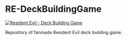 # RE-DeckBuildingGame

[![Resident Evil - Deck Building Game](https://img.youtube.com/vi/-OpUsooNXgM/0.jpg)](https://www.youtube.com/watch?v=-OpUsooNXgM)

Repository of fanmade Resident Evil deck building game.
